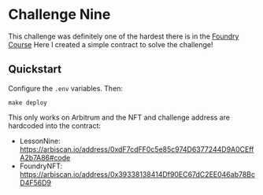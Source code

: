 # Challenge Nine

This challenge was definitely one of the hardest there is in the [Foundry Course](https://github.com/Cyfrin/foundry-full-course-f23)
Here I created a simple contract to solve the challenge!

## Quickstart
Configure the `.env` variables. Then:
```
make deploy
```
This only works on Arbitrum and the NFT and challenge address are hardcoded into the contract:

- LessonNine: https://arbiscan.io/address/0xdF7cdFF0c5e85c974D6377244D9A0CEffA2b7A86#code
- FoundryNFT: https://arbiscan.io/address/0x39338138414Df90EC67dC2EE046ab78BcD4F56D9

